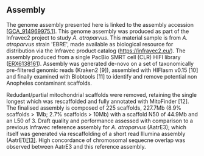 **Assembly**
------------------------
The genome assembly presented here is linked to the assembly accession [[GCA\_914969975.1](http://www.ebi.ac.uk/ena/data/view/GCA_914969975.1)]. This genome assembly was produced as part of the Infravec2 project to study *A. atroparvus*. This material sample is from *A. atroparvus* strain 'EBRE', made available as biological resource for distribution via the Infravec product catalog (https://infravec2.eu/). The assembly produced from a single PacBio SMRT cell (CLR) HIFI library ([ERX6138161](https://www.ebi.ac.uk/ena/browser/view/ERX6138161)). Assembly was generated de-novo on a set of taxonomically pre-filtered genomic reads (Kraken2 [9]), assembled with HIFIasm v0.15 [10] and finally examined with Blobtools [11] to identify and remove potential non Anopheles contaminant scaffolds. 

Redudant/partial mitochondrial scaffolds were removed, retaining the single longest which was rescaffolded and fully annotated with MitoFinder [12]. The finalised assembly is composed of 225 scaffolds, 227.7Mb (8.9% scaffolds > 1Mb; 2.7% scaffolds > 10Mb) with a scaffold N50 of 44.9Mb and an L50 of 3. Draft quality and performance assessed with comparison to a previous Infravec reference assembly for *A. atroparvus* (AatrE3); which itself was 
generated via rescaffolding of a short read Illumina assembly (AatrE1)[[13]](https://doi.org/10.1186/s12864-018-4663-4). High concordance of 
chromosomal sequecne overlap was observed between AatrE3 and this reference assembly.
